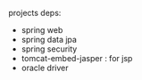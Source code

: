 projects deps:
- spring web 
- spring data jpa
- spring security
- tomcat-embed-jasper : for jsp
- oracle driver 
